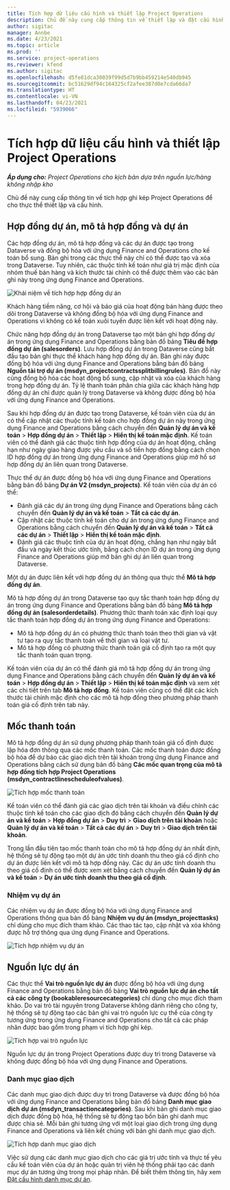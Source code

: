 ```yaml
---
title: Tích hợp dữ liệu cấu hình và thiết lập Project Operations
description: Chủ đề này cung cấp thông tin về thiết lập và đặt cấu hình bản đồ ghi kép của Project Operations.
author: sigitac
manager: Annbe
ms.date: 4/23/2021
ms.topic: article
ms.prod: ''
ms.service: project-operations
ms.reviewer: kfend
ms.author: sigitac
ms.openlocfilehash: d5fe81dca30039f99d5d7b9bb459214e540db945
ms.sourcegitcommit: bc51629df94c164325cf2afee387d0e7cda66da7
ms.translationtype: HT
ms.contentlocale: vi-VN
ms.lasthandoff: 04/23/2021
ms.locfileid: "5939066"
---
```

# <a name="project-operations-setup-and-configuration-data-integration"></a>Tích hợp dữ liệu cấu hình và thiết lập Project Operations

_**Áp dụng cho:** Project Operations cho kịch bản dựa trên nguồn lực/hàng không nhập kho_

Chủ đề này cung cấp thông tin về tích hợp ghi kép Project Operations để cho thực thể thiết lập và cấu hình.

## <a name="project-contracts-contract-lines-and-projects"></a>Hợp đồng dự án, mô tả hợp đồng và dự án

Các hợp đồng dự án, mô tả hợp đồng và các dự án được tạo trong Dataverse và đồng bộ hóa với ứng dụng Finance and Operations cho kế toán bổ sung. Bản ghi trong các thực thể này chỉ có thể được tạo và xóa trong Dataverse. Tuy nhiên, các thuộc tính kế toán như giá trị mặc định của nhóm thuế bán hàng và kích thước tài chính có thể được thêm vào các bản ghi này trong ứng dụng Finance and Operations.

  ![Khái niệm về tích hợp hợp đồng dự án](./media/1ProjectContract.jpg)

Khách hàng tiềm năng, cơ hội và báo giá của hoạt động bán hàng được theo dõi trong Dataverse và không đồng bộ hóa với ứng dụng Finance and Operations vì không có kế toán xuôi tuyến được liên kết với hoạt động này.

Chức năng hợp đồng dự án trong Dataverse tạo một bản ghi hợp đồng dự án trong ứng dụng Finance and Operations bằng bản đồ bảng **Tiêu đề hợp đồng dự án (salesorders)**. Lưu hợp đồng dự án trong Dataverse cũng bắt đầu tạo bản ghi thực thể khách hàng hợp đồng dự án. Bản ghi này được đồng bộ hóa với ứng dụng Finance and Operations bằng bản đồ bảng **Nguồn tài trợ dự án (msdyn\_projectcontractssplitbillingrules)**. Bản đồ này cũng đồng bộ hóa các hoạt động bổ sung, cập nhật và xóa của khách hàng trong hợp đồng dự án. Tỷ lệ thanh toán phân chia giữa các khách hàng hợp đồng dự án chỉ được quản lý trong Dataverse và không được đồng bộ hóa với ứng dụng Finance and Operations.

Sau khi hợp đồng dự án được tạo trong Dataverse, kế toán viên của dự án có thể cập nhật các thuộc tính kế toán cho hợp đồng dự án này trong ứng dụng Finance and Operations bằng cách chuyển đến **Quản lý dự án và kế toán** > **Hợp đồng dự án** > **Thiết lập** > **Hiển thị kế toán mặc định**. Kế toán viên có thể đánh giá các thuộc tính hợp đồng của dự án hoạt động, chẳng hạn như ngày giao hàng được yêu cầu và số tiền hợp đồng bằng cách chọn ID hợp đồng dự án trong ứng dụng Finance and Operations giúp mở hồ sơ hợp đồng dự án liên quan trong Dataverse.

Thực thể dự án được đồng bộ hóa với ứng dụng Finance and Operations bằng bản đồ bảng **Dự án V2 (msdyn\_projects)**. Kế toán viên của dự án có thể:

  - Đánh giá các dự án trong ứng dụng Finance and Operations bằng cách chuyển đến **Quản lý dự án và kế toán** > **Tất cả các dự án**. 
  - Cập nhật các thuộc tính kế toán cho dự án trong ứng dụng Finance and Operations bằng cách chuyển đến **Quản lý dự án và kế toán** > **Tất cả các dự án** > **Thiết lập** > **Hiển thị kế toán mặc định**.  
  - Đánh giá các thuộc tính của dự án hoạt động, chẳng hạn như ngày bắt đầu và ngày kết thúc ước tính, bằng cách chọn ID dự án trong ứng dụng Finance and Operations giúp mở bản ghi dự án liên quan trong Dataverse.

Một dự án được liên kết với hợp đồng dự án thông qua thực thể **Mô tả hợp đồng dự án**.

Mô tả hợp đồng dự án trong Dataverse tạo quy tắc thanh toán hợp đồng dự án trong ứng dụng Finance and Operations bằng bản đồ bảng **Mô tả hợp đồng dự án (salesorderdetails)**. Phương thức thanh toán xác định loại quy tắc thanh toán hợp đồng dự án trong ứng dụng Finance and Operations:

  - Mô tả hợp đồng dự án có phương thức thanh toán theo thời gian và vật tư tạo ra quy tắc thanh toán về thời gian và loại vật tư.
  - Mô tả hợp đồng có phương thức thanh toán giá cố định tạo ra một quy tắc thanh toán quan trọng.

Kế toán viên của dự án có thể đánh giá mô tả hợp đồng dự án trong ứng dụng Finance and Operations bằng cách chuyển đến **Quản lý dự án và kế toán** > **Hợp đồng dự án** > **Thiết lập** > **Hiển thị kế toán mặc định** và xem xét các chi tiết trên tab **Mô tả hợp đồng**. Kế toán viên cũng có thể đặt các kích thước tài chính mặc định cho các mô tả hợp đồng theo phương pháp thanh toán giá cố định trên tab này.

## <a name="billing-milestones"></a>Mốc thanh toán

Mô tả hợp đồng dự án sử dụng phương pháp thanh toán giá cố định được lập hóa đơn thông qua các mốc thanh toán. Các mốc thanh toán được đồng bộ hóa để dự báo các giao dịch trên tài khoản trong ứng dụng Finance and Operations bằng cách sử dụng bản đồ bảng **Các mốc quan trọng của mô tả hợp đồng tích hợp Project Operations (msdyn\_contractlinescheduleofvalues)**.

  ![Tích hợp mốc thanh toán](./media/2Milestones.jpg)

Kế toán viên có thể đánh giá các giao dịch trên tài khoản và điều chỉnh các thuộc tính kế toán cho các giao dịch đó bằng cách chuyển đến **Quản lý dự án và kế toán** > **Hợp đồng dự án** > **Duy trì** > **Giao dịch trên tài khoản** hoặc **Quản lý dự án và kế toán** > **Tất cả các dự án** > **Duy trì** > **Giao dịch trên tài khoản**.

Trong lần đầu tiên tạo mốc thanh toán cho mô tả hợp đồng dự án nhất định, hệ thống sẽ tự động tạo một dự án ước tính doanh thu theo giá cố định cho dự án được liên kết với mô tả hợp đồng này. Các dự án ước tính doanh thu theo giá cố định có thể được xem xét bằng cách chuyển đến **Quản lý dự án và kế toán** > **Dự án ước tính doanh thu theo giá cố định**.

### <a name="project-tasks"></a>Nhiệm vụ dự án

Các nhiệm vụ dự án được đồng bộ hóa với ứng dụng Finance and Operations thông qua bản đồ bảng **Nhiệm vụ dự án (msdyn\_projecttasks)** chỉ dùng cho mục đích tham khảo. Các thao tác tạo, cập nhật và xóa không được hỗ trợ thông qua ứng dụng Finance and Operations.

  ![Tích hợp nhiệm vụ dự án](./media/3Tasks.jpg)

## <a name="project-resources"></a>Nguồn lực dự án

Các thực thể **Vai trò nguồn lực dự án** được đồng bộ hóa với ứng dụng Finance and Operations bằng bản đồ bảng **Vai trò nguồn lực dự án cho tất cả các công ty (bookableresourcecategories)** chỉ dùng cho mục đích tham khảo. Do vai trò tài nguyên trong Dataverse không dành riêng cho công ty, hệ thống sẽ tự động tạo các bản ghi vai trò nguồn lực cụ thể của công ty tương ứng trong ứng dụng Finance and Operations cho tất cả các pháp nhân được bao gồm trong phạm vi tích hợp ghi kép.

![Tích hợp vai trò nguồn lực](./media/5Resources.jpg)

Nguồn lực dự án trong Project Operations được duy trì trong Dataverse và không được đồng bộ hóa với ứng dụng Finance and Operations.

### <a name="transaction-categories"></a>Danh mục giao dịch

Các danh mục giao dịch được duy trì trong Dataverse và được đồng bộ hóa với ứng dụng Finance and Operations bằng bản đồ bảng **Danh mục giao dịch dự án (msdyn\_transactioncategories)**. Sau khi bản ghi danh mục giao dịch được đồng bộ hóa, hệ thống sẽ tự động tạo bốn bản ghi danh mục được chia sẻ. Mỗi bản ghi tương ứng với một loại giao dịch trong ứng dụng Finance and Operations và liên kết chúng với bản ghi danh mục giao dịch.

![Tích hợp danh mục giao dịch](./media/4TransactionCategories.jpg)

Việc sử dụng các danh mục giao dịch cho các giá trị ước tính và thực tế yêu cầu kế toán viên của dự án hoặc quản trị viên hệ thống phải tạo các danh mục dự án tương ứng trong mọi pháp nhân. Để biết thêm thông tin, hãy xem [Đặt cấu hình danh mục dự án](../project-accounting/configure-project-categories.md).

